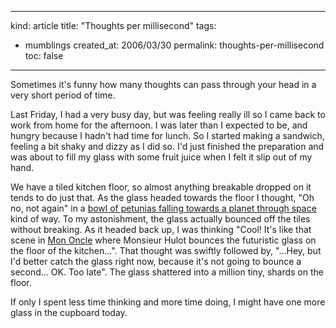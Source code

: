 -----
kind: article
title: "Thoughts per millisecond"
tags:
- mumblings
created_at: 2006/03/30
permalink: thoughts-per-millisecond
toc: false
-----

<p>Sometimes it's funny how many thoughts can pass through your head in a very short period of time.</p>

<p>Last Friday, I had a very busy day, but was feeling really ill so I came back to work from home for the afternoon. I was later than I expected to be, and hungry because I hadn't had time for lunch. So I started making a sandwich, feeling a bit shaky and dizzy as I did so. I'd just finished the preparation and was about to fill my glass with some fruit juice when I felt it slip out of my hand.</p>

<p>We have a tiled kitchen floor, so almost anything breakable dropped on it tends to do just that. As the glass headed towards the floor I thought, "Oh no, not again" in a <a href="http://www.globusz.com/ebooks/Hitchhikers/00000029.htm">bowl of petunias falling towards a planet through space</a> kind of way. To my astonishment, the glass actually bounced off the tiles without breaking. As it headed back up, I was thinking "Cool! It's like that scene in <a href="http://www.imdb.com/title/tt0050706/">Mon Oncle</a> where Monsieur Hulot bounces the futuristic glass on the floor of the kitchen...". That thought was swiftly followed by, "...Hey, but I'd better catch the glass right now, because it's not going to bounce a second... OK. Too late". The glass shattered into a million tiny, shards on the floor.</p>

<p>If only I spent less time thinking and more time doing, I might have one more glass in the cupboard today.</p>



